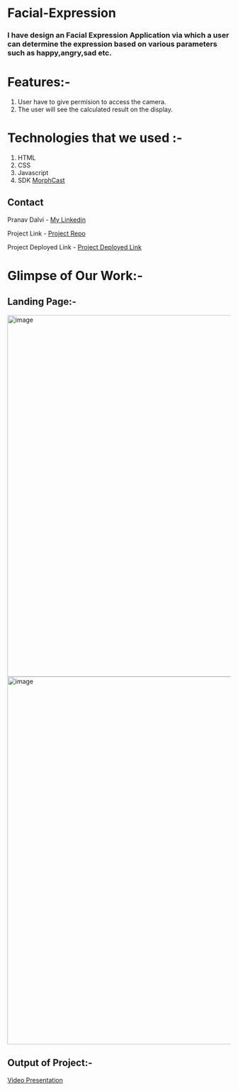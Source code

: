 # Facial-Expression

### I have design an Facial Expression Application via which a user can determine the expression based on various parameters such as happy,angry,sad etc.

  
# Features:-
1. User have to give permision to access the camera.
2. The user will see the calculated result on the display.


# Technologies that we used :-
1. HTML
2. CSS
3. Javascript
4. SDK [MorphCast](https://www.morphcast.com/)


## Contact

Pranav Dalvi - [My Linkedin](https://www.linkedin.com/in/pranavsanjaydalvi/)

Project Link - [Project Repo](https://github.com/PranavDalvi9/Facial-Expression)

Project Deployed Link - [Project Deployed Link](https://face-recognize-pranav-dalvi-pranavdalvi9.vercel.app/)


# Glimpse of Our Work:-
## Landing Page:-

<img width="816" alt="image" src="https://user-images.githubusercontent.com/96105012/173223889-a5287b74-a974-4ea6-934a-78b0148019ce.png">

<img width="830" alt="image" src="https://user-images.githubusercontent.com/96105012/173223919-6b5a725c-0aad-4d76-8701-047c2f1cb12e.png">


## Output of Project:- 
[Video Presentation](https://drive.google.com/file/d/16hspnI0af7ITs7I0dUPCdWlaMbZmZgqf/view?usp=sharing)
